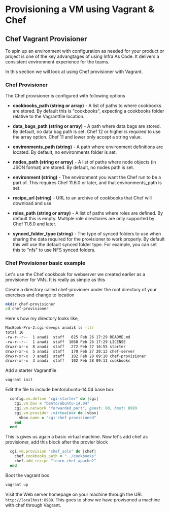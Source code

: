 # Provisioning a VM using Vagrant & Chef

## Chef Vagrant Provisioner

To spin up an environment with configuration as needed for your product or project is one of the key advangtages of using Infra As Code. It delivers a consistent environment experience for the teams. 

In this section we will look at using Chef provisioner with Vagrant.

### Chef Provisioner

The Chef provisioner is configured with following options

 * **cookbooks_path (string or array)** - A list of paths to where cookbooks are stored. By default this is "cookbooks", expecting a cookbooks folder relative to the Vagrantfile location.

 * **data_bags_path (string or array)** - A path where data bags are stored. By default, no data bag path is set. Chef 12 or higher is required to use the array option. Chef 11 and lower only accept a string value.

 * **environments_path (string)** - A path where environment definitions are located. By default, no environments folder is set.

 * **nodes_path (string or array)** - A list of paths where node objects (in JSON format) are stored. By default, no nodes path is set.

 * **environment (string)** - The environment you want the Chef run to be a part of. This requires Chef 11.6.0 or later, and that environments_path is set.

 * **recipe_url (string)** - URL to an archive of cookbooks that Chef will download and use.

 * **roles_path (string or array)** - A list of paths where roles are defined. By default this is empty. Multiple role directories are only supported by Chef 11.8.0 and later.

 * **synced_folder_type (string)** - The type of synced folders to use when sharing the data required for the provisioner to work properly. By default this will use the default synced folder type. For example, you can set this to "nfs" to use NFS synced folders.

 
### Chef Provisioner basic example

Let's use the Chef cookbook for webserver we created earlier as a provisioner for VMs. It is really as simple as this 

Create a directory called chef-provioner under the root directory of your exercises and change to location

```bash
mkdir chef-provisioner
cd chef-provisioner
```

Here's how my directory looks like, 

```bash
MacBook-Pro-2:cgi-devops anadi$ ls -ltr
total 16
-rw-r--r--  1 anadi  staff   625 Feb 26 17:29 README.md
-rw-r--r--  1 anadi  staff  1068 Feb 26 17:29 LICENSE
drwxr-xr-x  8 anadi  staff   272 Feb 27 16:55 starter
drwxr-xr-x  5 anadi  staff   170 Feb 27 20:13 chef-server
drwxr-xr-x  3 anadi  staff   102 Feb 28 09:10 chef-provisioner
drwxr-xr-x  3 anadi  staff   102 Feb 28 09:11 cookbooks
```

Add a starter Vagrantfile

```bash
vagrant init
```

Edit the file to include bento/ubuntu-14.04 base box

```ruby
  config.vm.define "cgi-starter" do |cgi|
    cgi.vm.box = "bento/ubuntu-14.04"
    cgi.vm.network "forwarded_port", guest: 80, host: 8989
    cgi.vm.provider :virtualbox do |vbox|
      vbox.name = "cgi-chef-provisioned"
    end
  end
```

This is gives us again a basic virtual machine. Now let's add chef as provisioner, add this block after the provier block 

```ruby
  cgi.vm.provision "chef_solo" do |chef|
    chef.cookbooks_path = "../cookbooks"
    chef.add_recipe "learn_chef_apache2"
  end
```

Boot the vagrant box

```bash
vagrant up
```
Visit the Web server homepage on your machine through the URL ```http://localhost:8989```. This goes to show we have provisoned a machine with chef through Vagrant. 
